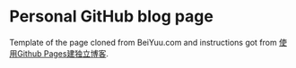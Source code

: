 # Personal GitHub blog page 

Template of the page cloned from BeiYuu.com and instructions got from [使用Github Pages建独立博客](http://beiyuu.com/github-pages).

